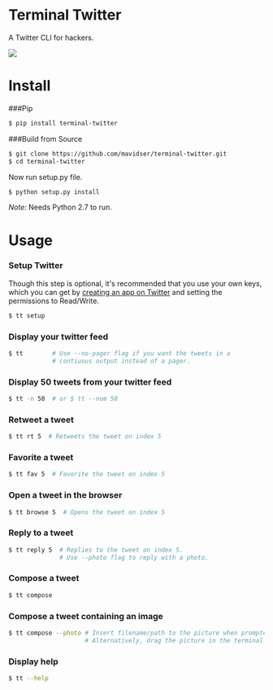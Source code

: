 Terminal Twitter
================
A Twitter CLI for hackers.

![](http://sidverma.net/terminal-twitter/images/screenshot.png)

Install
==========
###Pip
```bash
$ pip install terminal-twitter
```

###Build from Source
```bash
$ git clone https://github.com/mavidser/terminal-twitter.git
$ cd terminal-twitter
```

Now run setup.py file.
```bash
$ python setup.py install
```

_Note:_ Needs Python 2.7 to run.

Usage
====

### Setup Twitter

Though this step is optional, it's recommended that you use your own keys, which you can get by [creating an app on Twitter](https://dev.twitter.com/apps) and setting the permissions to Read/Write.

```bash
$ tt setup
```

### Display your twitter feed

```bash
$ tt        # Use --no-pager flag if you want the tweets in a
            # contiuous output instead of a pager.
```

### Display 50 tweets from your twitter feed

```bash
$ tt -n 50  # or $ tt --num 50
```

### Retweet a tweet

```bash
$ tt rt 5  # Retweets the tweet on index 5
```

### Favorite a tweet

```bash
$ tt fav 5  # Favorite the tweet on index 5
```

### Open a tweet in the browser

```bash
$ tt browse 5  # Opens the tweet on index 5
```

### Reply to a tweet

```bash
$ tt reply 5  # Replies to the tweet on index 5.
              # Use --photo flag to reply with a photo.
```

### Compose a tweet

```bash
$ tt compose
```

### Compose a tweet containing an image

```bash
$ tt compose --photo # Insert filename/path to the picture when prompted.
                     # Alternatively, drag the picture in the terminal when prompted.
```

### Display help
```bash
$ tt --help
```
